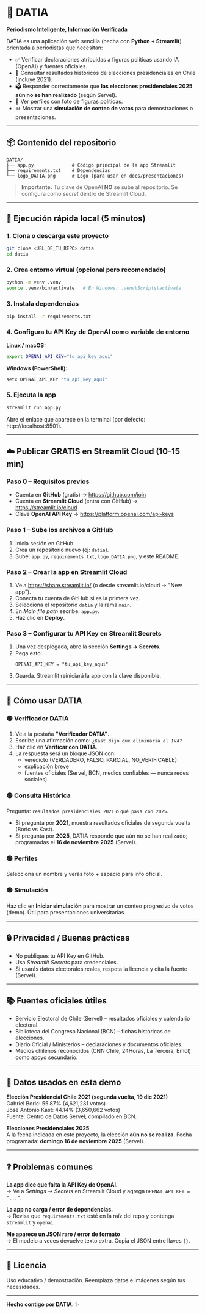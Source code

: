 # 🧠 DATIA
**Periodismo Inteligente, Información Verificada**

DATIA es una aplicación web sencilla (hecha con **Python + Streamlit**) orientada a periodistas que necesitan:
- ✅ Verificar declaraciones atribuidas a figuras políticas usando IA (OpenAI) y fuentes oficiales.
- 📜 Consultar resultados históricos de elecciones presidenciales en Chile (incluye 2021).
- 🗳️ Responder correctamente que **las elecciones presidenciales 2025 aún no se han realizado** (según Servel).
- 👤 Ver perfiles con foto de figuras políticas.
- 📊 Mostrar una **simulación de conteo de votos** para demostraciones o presentaciones.

---

## 📦 Contenido del repositorio

```
DATIA/
├── app.py              # Código principal de la app Streamlit
├── requirements.txt    # Dependencias
└── logo_DATIA.png      # Logo (para usar en docs/presentaciones)
```

> **Importante:** Tu clave de OpenAI **NO** se sube al repositorio. Se configura como *secret* dentro de Streamlit Cloud.

---

## 🚀 Ejecución rápida local (5 minutos)

### 1. Clona o descarga este proyecto
```bash
git clone <URL_DE_TU_REPO> datia
cd datia
```

### 2. Crea entorno virtual (opcional pero recomendado)
```bash
python -m venv .venv
source .venv/bin/activate   # En Windows: .venv\Scripts\activate
```

### 3. Instala dependencias
```bash
pip install -r requirements.txt
```

### 4. Configura tu API Key de OpenAI como variable de entorno
**Linux / macOS:**
```bash
export OPENAI_API_KEY="tu_api_key_aqui"
```

**Windows (PowerShell):**
```powershell
setx OPENAI_API_KEY "tu_api_key_aqui"
```

### 5. Ejecuta la app
```bash
streamlit run app.py
```
Abre el enlace que aparece en la terminal (por defecto: http://localhost:8501).

---

## ☁️ Publicar GRATIS en Streamlit Cloud (10-15 min)

### Paso 0 – Requisitos previos
- Cuenta en **GitHub** (gratis) → https://github.com/join
- Cuenta en **Streamlit Cloud** (entra con GitHub) → https://streamlit.io/cloud
- Clave **OpenAI API Key** → https://platform.openai.com/api-keys

### Paso 1 – Sube los archivos a GitHub
1. Inicia sesión en GitHub.
2. Crea un repositorio nuevo (ej: `datia`).
3. Sube: `app.py`, `requirements.txt`, `logo_DATIA.png`, y este README.

### Paso 2 – Crear la app en Streamlit Cloud
1. Ve a https://share.streamlit.io/ (o desde streamlit.io/cloud → "New app").
2. Conecta tu cuenta de GitHub si es la primera vez.
3. Selecciona el repositorio `datia` y la rama `main`.
4. En *Main file path* escribe: `app.py`.
5. Haz clic en **Deploy**.

### Paso 3 – Configurar tu API Key en Streamlit Secrets
1. Una vez desplegada, abre la sección **Settings → Secrets**.
2. Pega esto:
   ```
   OPENAI_API_KEY = "tu_api_key_aqui"
   ```
3. Guarda. Streamlit reiniciará la app con la clave disponible.

---

## 🧠 Cómo usar DATIA

### 🟢 Verificador DATIA
1. Ve a la pestaña **"Verificador DATIA"**.
2. Escribe una afirmación como: `¿Kast dijo que eliminaría el IVA?`
3. Haz clic en **Verificar con DATIA**.
4. La respuesta será un bloque JSON con:
   - veredicto (VERDADERO, FALSO, PARCIAL, NO_VERIFICABLE)
   - explicación breve
   - fuentes oficiales (Servel, BCN, medios confiables — nunca redes sociales)

### 🟢 Consulta Histórica
Pregunta: `resultados presidenciales 2021` o `qué pasa con 2025`.
- Si pregunta por **2021**, muestra resultados oficiales de segunda vuelta (Boric vs Kast).  
- Si pregunta por **2025**, DATIA responde que aún no se han realizado; programadas el **16 de noviembre 2025** (Servel).

### 🟢 Perfiles
Selecciona un nombre y verás foto + espacio para info oficial.

### 🟢 Simulación
Haz clic en **Iniciar simulación** para mostrar un conteo progresivo de votos (demo). Útil para presentaciones universitarias.

---

## 🔒 Privacidad / Buenas prácticas
- No publiques tu API Key en GitHub.
- Usa *Streamlit Secrets* para credenciales.
- Si usarás datos electorales reales, respeta la licencia y cita la fuente (Servel).

---

## 📚 Fuentes oficiales útiles
- Servicio Electoral de Chile (Servel) – resultados oficiales y calendario electoral. 
- Biblioteca del Congreso Nacional (BCN) – fichas históricas de elecciones.
- Diario Oficial / Ministerios – declaraciones y documentos oficiales.
- Medios chilenos reconocidos (CNN Chile, 24Horas, La Tercera, Emol) como apoyo secundario.

---

## 🧾 Datos usados en esta demo

**Elección Presidencial Chile 2021 (segunda vuelta, 19 dic 2021)**  
Gabriel Boric: 55.87% (4,621,231 votos)  
José Antonio Kast: 44.14% (3,650,662 votos)  
Fuente: Centro de Datos Servel; compilado en BCN.  

**Elecciones Presidenciales 2025**  
A la fecha indicada en este proyecto, la elección **aún no se realiza**. Fecha programada: **domingo 16 de noviembre 2025** (Servel).

---

## ❓ Problemas comunes

**La app dice que falta la API Key de OpenAI.**  
→ Ve a *Settings → Secrets* en Streamlit Cloud y agrega `OPENAI_API_KEY = "..."`.

**La app no carga / error de dependencias.**  
→ Revisa que `requirements.txt` esté en la raíz del repo y contenga `streamlit` y `openai`.

**Me aparece un JSON raro / error de formato**  
→ El modelo a veces devuelve texto extra. Copia el JSON entre llaves `{}`.

---

## 📄 Licencia
Uso educativo / demostración. Reemplaza datos e imágenes según tus necesidades.

---

**Hecho contigo por DATIA.** ✨
